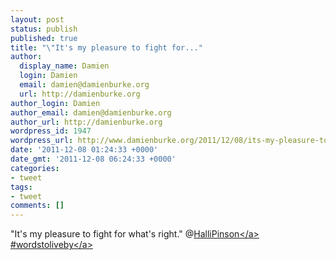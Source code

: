 ```yaml
---
layout: post
status: publish
published: true
title: "\"It's my pleasure to fight for..."
author:
  display_name: Damien
  login: Damien
  email: damien@damienburke.org
  url: http://damienburke.org
author_login: Damien
author_email: damien@damienburke.org
author_url: http://damienburke.org
wordpress_id: 1947
wordpress_url: http://www.damienburke.org/2011/12/08/its-my-pleasure-to-fight-for/
date: '2011-12-08 01:24:33 +0000'
date_gmt: '2011-12-08 06:24:33 +0000'
categories:
- tweet
tags:
- tweet
comments: []
---
```

<p>"It's my pleasure to fight for what's right." @<a href="http:&#47;&#47;twitter.com&#47;HalliPinson" class="aktt_username">HalliPinson<&#47;a> #<a href="http:&#47;&#47;search.twitter.com&#47;search?q=%23wordstoliveby" class="aktt_hashtag">wordstoliveby<&#47;a></p>
